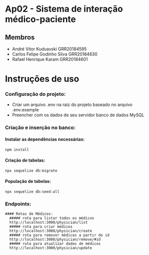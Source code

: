 # Ap02 - Sistema de interação médico-paciente
## Membros
  - André Vitor Kuduavski GRR20184595
  - Carlos Felipe Godinho Silva GRR20184630
  - Rafael Henrique Karam GRR20184601

# Instruções de uso

  ### Configuração do projeto:
  - Criar um arquivo .env na raiz do projeto baseado no arquivo .env.example
  - Preencher com os dados de seu servidor banco de dados MySQL
  
  ### Criação e inserção no banco:
   #### Instalar as dependências necessárias:
    npm install
   #### Criação de tabelas:
    npx sequelize db:migrate
   #### População de tabelas:
    npx sequelize db:seed:all

  ### Endpoints:
    #### Rotas de Médicos:
      ##### rota para listar todos os médicos
      http://localhost:3000/physician/list
      ##### rota para criar médicos
      http://localhost:3000/physician/create
      ##### rota para remover médicos a partir do id
      http://localhost:3000/physician/remove/#id
      ##### rota para atualizar dados de médicos
      http://localhost:3000/physician/update
